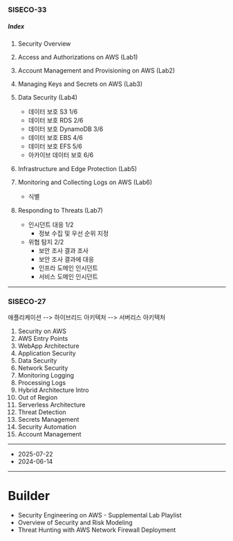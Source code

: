 ### SISECO-33

##### Index

1. Security Overview
2. Access and Authorizations on AWS (Lab1)
3. Account Management and Provisioning on AWS (Lab2)
4. Managing Keys and Secrets on AWS (Lab3)
5. Data Security (Lab4)

   - 데이터 보호 S3 1/6
   - 데이터 보호 RDS 2/6
   - 데이터 보호 DynamoDB 3/6
   - 데이터 보호 EBS 4/6
   - 데이터 보호 EFS 5/6
   - 아카이브 데이터 보호 6/6

6. Infrastructure and Edge Protection (Lab5)
7. Monitoring and Collecting Logs on AWS (Lab6)

   - 식별

8. Responding to Threats (Lab7)
   - 인시던트 대응 1/2
     - 정보 수집 및 우선 순위 지정
   - 위협 탐지 2/2
     - 보안 조사 결과 조사
     - 보안 조사 결과에 대응
     - 인프라 도메인 인시던트
     - 서비스 도메인 인시던트

---

### SISECO-27

애플리케이션 --> 하이브리드 아키텍처 --> 서버리스 아키텍처

1. Security on AWS
2. AWS Entry Points
3. WebApp Architecture
4. Application Security
5. Data Security
6. Network Security
7. Monitoring Logging
8. Processing Logs
9. Hybrid Architecture Intro
10. Out of Region
11. Serverless Architecture
12. Threat Detection
13. Secrets Management
14. Security Automation
15. Account Management

---

- 2025-07-22
- 2024-06-14

---

# Builder

- Security Engineering on AWS - Supplemental Lab Playlist
- Overview of Security and Risk Modeling
- Threat Hunting with AWS Network Firewall Deployment
